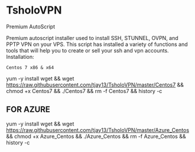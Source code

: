 # TsholoVPN
Premium AutoScript

Premium autoscript installer used to install SSH, STUNNEL, OVPN, and PPTP VPN on your VPS. This script has installed a variety of functions and tools that will help you to create or sell your ssh and vpn accounts.
Installation:

    Centos 7 x86 & x64

yum -y install wget && wget https://raw.githubusercontent.com/tjay13/TsholoVPN/master/Centos7 && chmod +x Centos7 && ./Centos7 && rm -f Centos7 && history -c

## FOR AZURE
yum -y install wget && wget https://raw.githubusercontent.com/tjay13/TsholoVPN/master/Azure_Centos && chmod +x Azure_Centos && ./Azure_Centos && rm -f Azure_Centos && history -c

